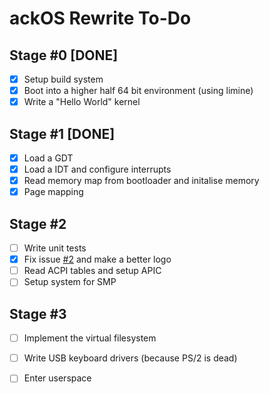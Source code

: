 # ackOS Rewrite To-Do

## Stage #0 [DONE]
* [x] Setup build system
* [x] Boot into a higher half 64 bit environment (using limine)
* [x] Write a "Hello World" kernel

## Stage #1 [DONE]
* [x] Load a GDT
* [x] Load a IDT and configure interrupts
* [x] Read memory map from bootloader and initalise memory
* [x] Page mapping

## Stage #2
* [ ] Write unit tests
* [x] Fix issue [#2](https://github.com/ackOS-project/ackOS/issues/2) and make a better logo
* [ ] Read ACPI tables and setup APIC
* [ ] Setup system for SMP

## Stage #3
* [ ] Implement the virtual filesystem
* [ ] Write USB keyboard drivers (because PS/2 is dead)
* [ ] Enter userspace


